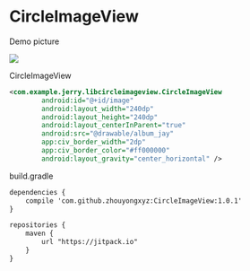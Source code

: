 # CircleImageView
Demo picture

![](https://github.com/zhouyongxyz/CircleImageView/raw/master/circleimageview_demo.png)

CircleImageView
```xml
<com.example.jerry.libcircleimageview.CircleImageView
        android:id="@+id/image"
        android:layout_width="240dp"
        android:layout_height="240dp"
        android:layout_centerInParent="true"
        android:src="@drawable/album_jay"
        app:civ_border_width="2dp"
        app:civ_border_color="#ff000000"
        android:layout_gravity="center_horizontal" />
 ```       

build.gradle 
```xml
dependencies {
    compile 'com.github.zhouyongxyz:CircleImageView:1.0.1'
}
```
```xml
repositories {
    maven {
        url "https://jitpack.io"
    }
}
```
